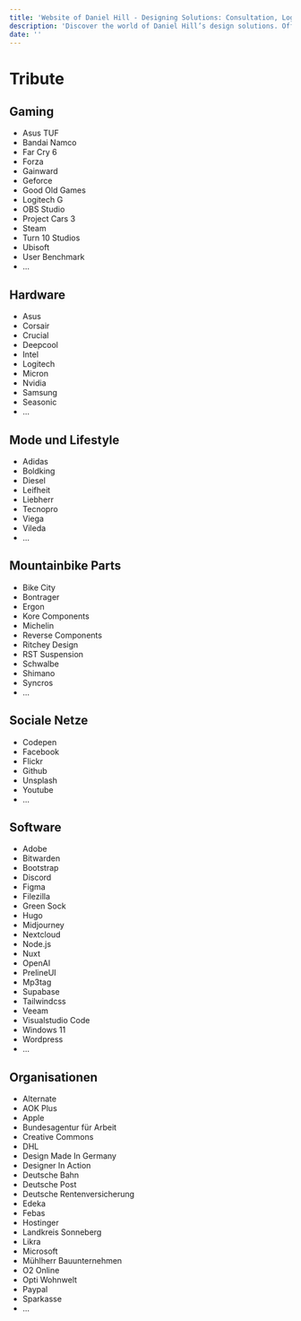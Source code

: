 ```yaml
---
title: 'Website of Daniel Hill - Designing Solutions: Consultation, Logos, UI/UX, Software Development.'
description: 'Discover the world of Daniel Hill’s design solutions. Offering consultation, logo creation, UI/UX design, and software development services tailored to your needs. Explore my site to see how I can transform your ideas into reality.'
date: ''
---
```


# Tribute

## Gaming

- Asus TUF
- Bandai Namco
- Far Cry 6
- Forza
- Gainward
- Geforce
- Good Old Games
- Logitech G
- OBS Studio
- Project Cars 3
- Steam
- Turn 10 Studios
- Ubisoft
- User Benchmark
- ...

## Hardware

- Asus
- Corsair
- Crucial
- Deepcool
- Intel
- Logitech
- Micron
- Nvidia
- Samsung
- Seasonic
- ...

## Mode und Lifestyle

- Adidas
- Boldking
- Diesel
- Leifheit
- Liebherr
- Tecnopro
- Viega
- Vileda
- ...

## Mountainbike Parts

- Bike City
- Bontrager
- Ergon
- Kore Components
- Michelin
- Reverse Components
- Ritchey Design
- RST Suspension
- Schwalbe
- Shimano
- Syncros
- ...

## Sociale Netze

- Codepen
- Facebook
- Flickr
- Github
- Unsplash
- Youtube
- ...

## Software

- Adobe
- Bitwarden
- Bootstrap
- Discord
- Figma
- Filezilla
- Green Sock
- Hugo
- Midjourney
- Nextcloud
- Node.js
- Nuxt
- OpenAI
- PrelineUI
- Mp3tag
- Supabase
- Tailwindcss
- Veeam
- Visualstudio Code
- Windows 11
- Wordpress
- ...

## Organisationen

- Alternate
- AOK Plus
- Apple
- Bundesagentur für Arbeit
- Creative Commons
- DHL
- Design Made In Germany
- Designer In Action
- Deutsche Bahn
- Deutsche Post
- Deutsche Rentenversicherung
- Edeka
- Febas
- Hostinger
- Landkreis Sonneberg
- Likra
- Microsoft
- Mühlherr Bauunternehmen
- O2 Online
- Opti Wohnwelt
- Paypal
- Sparkasse
- ...
